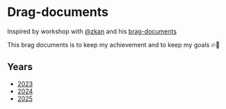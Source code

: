 # Drag-documents
Inspired by workshop with [@zkan](https://github.com/zkan) and his [brag-documents](https://github.com/zkan/brag-documents)

This brag documents is to keep my achievement and to keep my goals 🔥🚀

## Years

* [2023](chapter1-2023.md)
* [2024](chapter2-2024.md)
* [2025](chapter3-2025.md)
